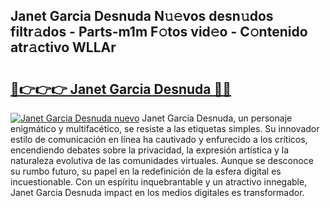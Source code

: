 ## Janet Garcia Desnuda N𝚞𝚎vos desn𝚞dos filtr𝚊dos - Parts-m1m F𝚘tos vid𝚎o - C𝚘ntenido atr𝚊ctivo WLLAr

# <h2><a href="http://mbd4zl.tromn.icu/?c=Janet+Garcia+Desnuda">🔗👉👉👉 Janet Garcia Desnuda 🔗🔗</a></h2>

[![Janet Garcia Desnuda nuevo](https://i.imgur.com/pEAQMta.gif)](http://mbd4zl.tromn.icu/?c=Janet+Garcia+Desnuda)
Janet Garcia Desnuda, un personaje enigmático y multifacético, se resiste a las etiquetas simples. Su innovador estilo de comunicación en línea ha cautivado y enfurecido a los críticos, encendiendo debates sobre la privacidad, la expresión artística y la naturaleza evolutiva de las comunidades virtuales. Aunque se desconoce su rumbo futuro, su papel en la redefinición de la esfera digital es incuestionable. Con un espíritu inquebrantable y un atractivo innegable, Janet Garcia Desnuda impact en los medios digitales es transformador.
